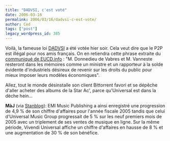 ```yaml
---
title: "DADVSI, c'est voté"
date: 2006-03-16
permalink: 2006/03/16/dadvsi-c-est-vote/
author: Ced
tags: ["post"]
legacy_wordpress_id: 385
---
```


Voilà, la fameuse loi <a href="http://fr.wikipedia.org/wiki/Dadvsi" hreflang="fr">DADVSI</a> a été votée hier soir. Cela veut dire que le P2P est illégal pour nos amis français. On en retiendra cette phrase extraite du <a href="http://eucd.info/index.php?2006/03/15/281-dadvsi-un-texte-liberticide-de-lobbies-vote-par-des-godillots" hreflang="fr">communiqué de EUCD.info</a> : "M. Donnedieu de Vabres et M. Vanneste resteront dans les mémoires comme un ministre et un rapporteur à la solde évidente d'industriels désireux de revenir sur les droits du public pour mieux imposer leurs modèles économiques".

Allez, tout le monde désinstalle son client Bittorrent favori et se dépêche d'aller acheter des albums de la Star Ac', parce qu'Universal est dans la dèche hein...

<!-- excerpt -->

__MàJ__ (via <a href="http://standblog.org/blog/2006/03/16/93114707-actu-dadvsi-et-drm" hreflang="fr">Stanblog</a>): EMI Music Publishing a ainsi enregistré une progression de 4,9 % de son chiffre d'affaires pour l'année fiscale 2005 tandis que celui d'Universal Music Group progressait de 5 % sur les neuf premiers mois de 2005 avec un triplement de ses ventes de musique en ligne. Sur la même période, Vivendi Universal affiche un chiffre d'affaires en hausse de 8 % et une augmentation de 30 % de son bénéfice.
